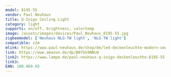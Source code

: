 ```yaml
---
model: 8195-55
vendor: Paul Neuhaus 
title: Q-Inigo Ceiling Light
category: light
supports: on/off, brightness, colortemp
image: /assets/images/devices/Paul_Neuhaus_8195-55.jpg
zigbeemodel: ['Neuhaus NLG-TW light', 'NLG-TW light']
compatible: z2m
mlink: https://www.paul-neuhaus.de/shop/de/led-deckenleuchte-modern-smart-home-43779.html
link: https://www.amazon.de/dp/B07GS9NNLW
link2: https://www.lampe.de/paul-neuhaus-q-inigo-deckenleuchte-8195-55.html
link3: 
EAN: 100.469.65 
---
```

